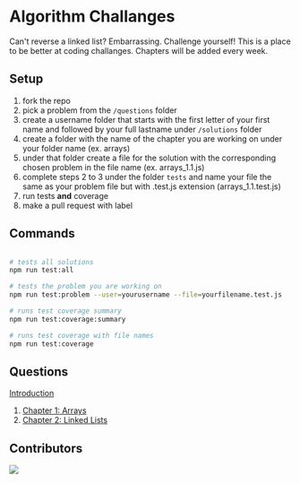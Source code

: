# Algorithm Challanges

Can't reverse a linked list? Embarrassing. Challenge yourself! This is a place to be better at coding challanges. Chapters will be added every week.

## Setup

1.  fork the repo
2.  pick a problem from the `/questions` folder
3.  create a username folder that starts with the first letter of your first name and followed by your full lastname under `/solutions` folder
4.  create a folder with the name of the chapter you are working on under your folder name (ex. arrays)
5.  under that folder create a file for the solution with the corresponding chosen problem in the file name (ex. arrays_1.1.js)
6.  complete steps 2 to 3 under the folder `tests` and name your file the same as your problem file but with .test.js extension (arrays_1.1.test.js)
7.  run tests **and** coverage 
8.  make a pull request with label

## Commands

```bash

# tests all solutions
npm run test:all

# tests the problem you are working on
npm run test:problem --user=yourusername --file=yourfilename.test.js

# runs test coverage summary
npm run test:coverage:summary

# runs test coverage with file names
npm run test:coverage

```

## Questions

[Introduction](https://techinterviewhandbook.org/algorithms/introduction/)

1. [Chapter 1: Arrays](questions/chapter_1_arrays.md)
2. [Chapter 2: Linked Lists](questions/chapter_2_linkedlists.md)

## Contributors

<a href="https://github.com/blair-sharpe/algo/graphs/contributors">
  <img src="https://contrib.rocks/image?repo=blair-sharpe/algo" />
</a>
